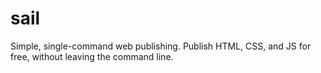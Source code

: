 # sail
Simple, single-command web publishing. Publish HTML, CSS, and JS for free, without leaving the command line.
